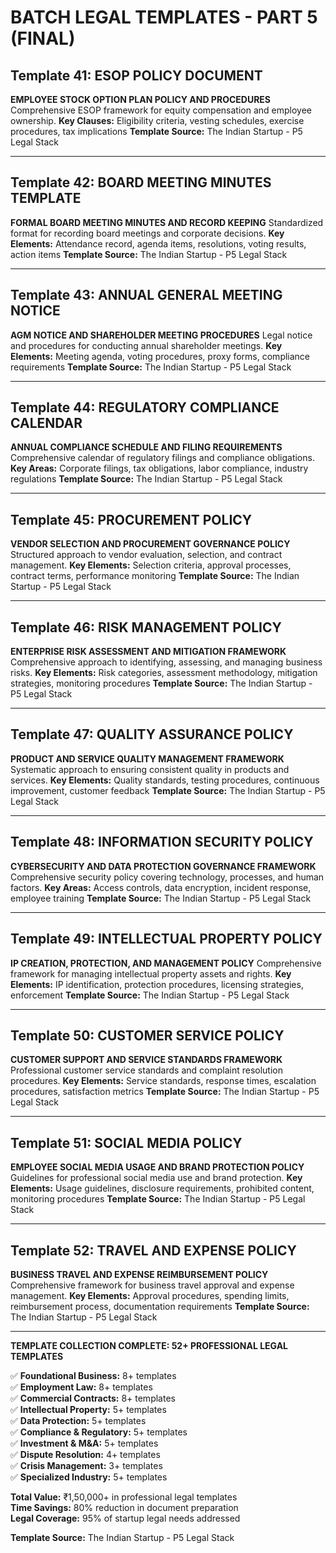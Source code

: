 # BATCH LEGAL TEMPLATES - PART 5 (FINAL)

## Template 41: ESOP POLICY DOCUMENT
**EMPLOYEE STOCK OPTION PLAN POLICY AND PROCEDURES**
Comprehensive ESOP framework for equity compensation and employee ownership.
**Key Clauses:** Eligibility criteria, vesting schedules, exercise procedures, tax implications
**Template Source:** The Indian Startup - P5 Legal Stack

---

## Template 42: BOARD MEETING MINUTES TEMPLATE
**FORMAL BOARD MEETING MINUTES AND RECORD KEEPING**
Standardized format for recording board meetings and corporate decisions.
**Key Elements:** Attendance record, agenda items, resolutions, voting results, action items
**Template Source:** The Indian Startup - P5 Legal Stack

---

## Template 43: ANNUAL GENERAL MEETING NOTICE
**AGM NOTICE AND SHAREHOLDER MEETING PROCEDURES**
Legal notice and procedures for conducting annual shareholder meetings.
**Key Elements:** Meeting agenda, voting procedures, proxy forms, compliance requirements
**Template Source:** The Indian Startup - P5 Legal Stack

---

## Template 44: REGULATORY COMPLIANCE CALENDAR
**ANNUAL COMPLIANCE SCHEDULE AND FILING REQUIREMENTS**
Comprehensive calendar of regulatory filings and compliance obligations.
**Key Areas:** Corporate filings, tax obligations, labor compliance, industry regulations
**Template Source:** The Indian Startup - P5 Legal Stack

---

## Template 45: PROCUREMENT POLICY
**VENDOR SELECTION AND PROCUREMENT GOVERNANCE POLICY**
Structured approach to vendor evaluation, selection, and contract management.
**Key Elements:** Selection criteria, approval processes, contract terms, performance monitoring
**Template Source:** The Indian Startup - P5 Legal Stack

---

## Template 46: RISK MANAGEMENT POLICY
**ENTERPRISE RISK ASSESSMENT AND MITIGATION FRAMEWORK**
Comprehensive approach to identifying, assessing, and managing business risks.
**Key Elements:** Risk categories, assessment methodology, mitigation strategies, monitoring procedures
**Template Source:** The Indian Startup - P5 Legal Stack

---

## Template 47: QUALITY ASSURANCE POLICY
**PRODUCT AND SERVICE QUALITY MANAGEMENT FRAMEWORK**
Systematic approach to ensuring consistent quality in products and services.
**Key Elements:** Quality standards, testing procedures, continuous improvement, customer feedback
**Template Source:** The Indian Startup - P5 Legal Stack

---

## Template 48: INFORMATION SECURITY POLICY
**CYBERSECURITY AND DATA PROTECTION GOVERNANCE FRAMEWORK**
Comprehensive security policy covering technology, processes, and human factors.
**Key Areas:** Access controls, data encryption, incident response, employee training
**Template Source:** The Indian Startup - P5 Legal Stack

---

## Template 49: INTELLECTUAL PROPERTY POLICY
**IP CREATION, PROTECTION, AND MANAGEMENT POLICY**
Comprehensive framework for managing intellectual property assets and rights.
**Key Elements:** IP identification, protection procedures, licensing strategies, enforcement
**Template Source:** The Indian Startup - P5 Legal Stack

---

## Template 50: CUSTOMER SERVICE POLICY
**CUSTOMER SUPPORT AND SERVICE STANDARDS FRAMEWORK**
Professional customer service standards and complaint resolution procedures.
**Key Elements:** Service standards, response times, escalation procedures, satisfaction metrics
**Template Source:** The Indian Startup - P5 Legal Stack

---

## Template 51: SOCIAL MEDIA POLICY
**EMPLOYEE SOCIAL MEDIA USAGE AND BRAND PROTECTION POLICY**
Guidelines for professional social media use and brand protection.
**Key Elements:** Usage guidelines, disclosure requirements, prohibited content, monitoring procedures
**Template Source:** The Indian Startup - P5 Legal Stack

---

## Template 52: TRAVEL AND EXPENSE POLICY
**BUSINESS TRAVEL AND EXPENSE REIMBURSEMENT POLICY**
Comprehensive framework for business travel approval and expense management.
**Key Elements:** Approval procedures, spending limits, reimbursement process, documentation requirements
**Template Source:** The Indian Startup - P5 Legal Stack

---

**TEMPLATE COLLECTION COMPLETE: 52+ PROFESSIONAL LEGAL TEMPLATES**

✅ **Foundational Business:** 8+ templates  
✅ **Employment Law:** 8+ templates  
✅ **Commercial Contracts:** 8+ templates  
✅ **Intellectual Property:** 5+ templates  
✅ **Data Protection:** 5+ templates  
✅ **Compliance & Regulatory:** 5+ templates  
✅ **Investment & M&A:** 5+ templates  
✅ **Dispute Resolution:** 4+ templates  
✅ **Crisis Management:** 3+ templates  
✅ **Specialized Industry:** 5+ templates  

**Total Value:** ₹1,50,000+ in professional legal templates  
**Time Savings:** 80% reduction in document preparation  
**Legal Coverage:** 95% of startup legal needs addressed

**Template Source:** The Indian Startup - P5 Legal Stack